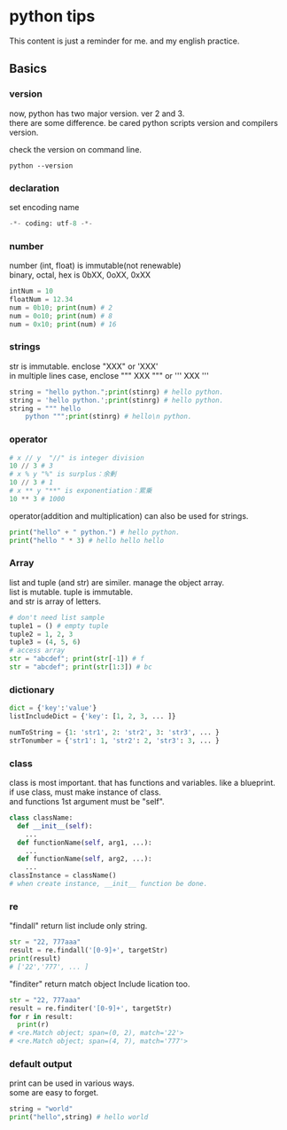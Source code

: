 # python tips

This content is just a reminder for me. and my english practice.
## Basics

### version
now, python has two major version. ver 2 and  3.  
there are some difference. be cared python scripts version and compilers version.  

check the version on command line.  

```
python --version
```
### declaration
set encoding name
```python
-*- coding: utf-8 -*-
```
### number
number (int, float) is immutable(not renewable)  
binary, octal, hex is 0bXX, 0oXX, 0xXX  
```python
intNum = 10
floatNum = 12.34
num = 0b10; print(num) # 2
num = 0o10; print(num) # 8
num = 0x10; print(num) # 16
```
### strings
str is immutable. enclose "XXX" or 'XXX'  
in multiple lines case, enclose """ XXX """ or ''' XXX '''  
```python
string = "hello python.";print(stinrg) # hello python.
string = 'hello python.';print(stinrg) # hello python.
string = """ hello
    python """;print(stinrg) # hello\n python.
```
### operator
```python
# x // y  "//" is integer division
10 // 3 # 3
# x % y "%" is surplus：余剰
10 // 3 # 1 
# x ** y "**" is exponentiation：累乗
10 ** 3 # 1000
```
operator(addition and multiplication) can also be used for strings.  
```python
print("hello" + " python.") # hello python.
print("hello " * 3) # hello hello hello 
```
### Array
list and tuple (and str) are similer. manage the object array.    
list is mutable. tuple is immutable.  
and str is array of letters.  
```python
# don't need list sample
tuple1 = () # empty tuple
tuple2 = 1, 2, 3
tuple3 = (4, 5, 6)
# access array
str = "abcdef"; print(str[-1]) # f
str = "abcdef"; print(str[1:3]) # bc
```
### dictionary
```python
dict = {'key':'value'}
listIncludeDict = {'key': [1, 2, 3, ... ]}

numToString = {1: 'str1', 2: 'str2', 3: 'str3', ... }
strTonumber = {'str1': 1, 'str2': 2, 'str3': 3, ... }
```
### class
class is most important. that has functions and variables. like a blueprint.  
if use class, must make instance of class.  
and functions 1st argument must be "self".  
```python
class className:
  def __init__(self):
    ...
  def functionName(self, arg1, ...):
    ...
  def functionName(self, arg2, ...):
    ...
classInstance = className()
# when create instance, __init__ function be done.
```
### re
"findall" return list include only string.  
```python
str = "22, 777aaa"
result = re.findall('[0-9]+', targetStr)
print(result)
# ['22','777', ... ]
```
"finditer" return match object Include lication too.  
```python
str = "22, 777aaa"
result = re.finditer('[0-9]+', targetStr)
for r in result:
  print(r)
# <re.Match object; span=(0, 2), match='22'>
# <re.Match object; span=(4, 7), match='777'>
```

### default output
print can be used in various ways.  
some are easy to forget.  
```python
string = "world"
print("hello",string) # hello world
```
